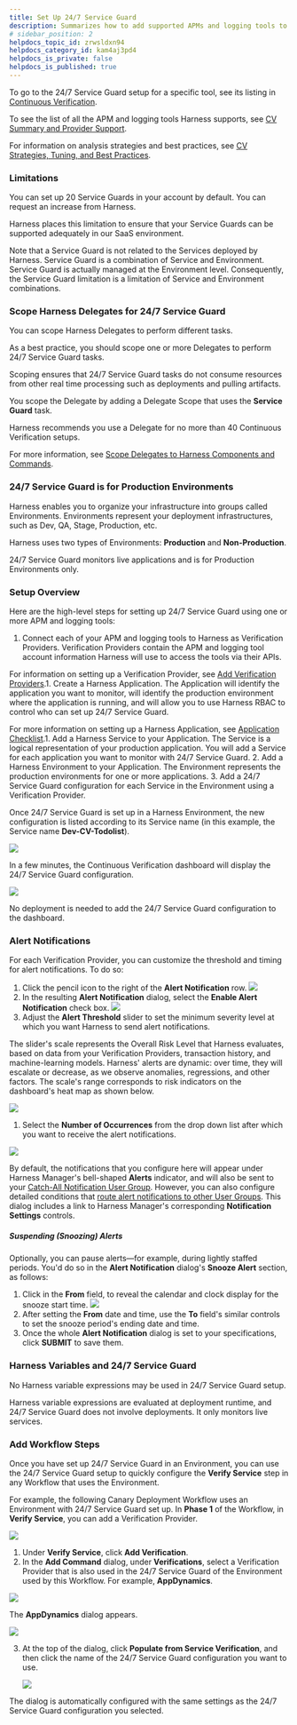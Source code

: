 ```yaml
---
title: Set Up 24/7 Service Guard
description: Summarizes how to add supported APMs and logging tools to Harness 24/7 Service Guard, and how to configure alert notifications.
# sidebar_position: 2
helpdocs_topic_id: zrwsldxn94
helpdocs_category_id: kam4aj3pd4
helpdocs_is_private: false
helpdocs_is_published: true
---
```


To go to the 24/7 Service Guard setup for a specific tool, see its listing in [Continuous Verification](https://docs.harness.io/category/continuous-verification).

To see the list of all the APM and logging tools Harness supports, see [CV Summary and Provider Support](https://docs.harness.io/article/myw4h9u05l-verification-providers-list).

For information on analysis strategies and best practices, see [CV Strategies, Tuning, and Best Practices](../continuous-verification-overview/concepts-cv/cv-strategies-and-best-practices.md).

### Limitations

You can set up 20 Service Guards in your account by default. You can request an increase from Harness.

Harness places this limitation to ensure that your Service Guards can be supported adequately in our SaaS environment.

Note that a Service Guard is not related to the Services deployed by Harness. Service Guard is a combination of Service and Environment. Service Guard is actually managed at the Environment level. Consequently, the Service Guard limitation is a limitation of Service and Environment combinations.

### Scope Harness Delegates for 24/7 Service Guard

You can scope Harness Delegates to perform different tasks.

As a best practice, you should scope one or more Delegates to perform 24/7 Service Guard tasks.

Scoping ensures that 24/7 Service Guard tasks do not consume resources from other real time processing such as deployments and pulling artifacts.

You scope the Delegate by adding a Delegate Scope that uses the **Service Guard** task.

Harness recommends you use a Delegate for no more than 40 Continuous Verification setups.

For more information, see [Scope Delegates to Harness Components and Commands](../../../firstgen-platform/account/manage-delegates/scope-delegates-to-harness-components-and-commands.md).

### 24/7 Service Guard is for Production Environments

Harness enables you to organize your infrastructure into groups called Environments. Environments represent your deployment infrastructures, such as Dev, QA, Stage, Production, etc.

Harness uses two types of Environments: **Production** and **Non-Production**.

24/7 Service Guard monitors live applications and is for Production Environments only.

### Setup Overview

Here are the high-level steps for setting up 24/7 Service Guard using one or more APM and logging tools:

1. Connect each of your APM and logging tools to Harness as Verification Providers. Verification Providers contain the APM and logging tool account information Harness will use to access the tools via their APIs.

For information on setting up a Verification Provider, see [Add Verification Providers](../../../firstgen-platform/account/manage-connectors/verification-providers.md).1. Create a Harness Application. The Application will identify the application you want to monitor, will identify the production environment where the application is running, and will allow you to use Harness RBAC to control who can set up 24/7 Service Guard.

For more information on setting up a Harness Application, see [Application Checklist](../../model-cd-pipeline/applications/application-configuration.md).1. Add a Harness Service to your Application. The Service is a logical representation of your production application. You will add a Service for each application you want to monitor with 24/7 Service Guard.
2. Add a Harness Environment to your Application. The Environment represents the production environments for one or more applications.
3. Add a 24/7 Service Guard configuration for each Service in the Environment using a Verification Provider.

Once 24/7 Service Guard is set up in a Harness Environment, the new configuration is listed according to its Service name (in this example, the Service name **Dev-CV-Todolist**).

 ![](./static/set-up-service-guard-04.png)
 
 In a few minutes, the Continuous Verification dashboard will display the 24/7 Service Guard configuration.

 ![](./static/set-up-service-guard-05.png)
 
 No deployment is needed to add the 24/7 Service Guard configuration to the dashboard.

### Alert Notifications

For each Verification Provider, you can customize the threshold and timing for alert notifications. To do so:

1. Click the pencil icon to the right of the **Alert Notification** row. ![](./static/set-up-service-guard-06.png)
2. In the resulting **Alert Notification** dialog, select the **Enable Alert Notification** check box. ![](./static/set-up-service-guard-07.png)
3. Adjust the **Alert Threshold** slider to set the minimum severity level at which you want Harness to send alert notifications.

The slider's scale represents the Overall Risk Level that Harness evaluates, based on data from your Verification Providers, transaction history, and machine-learning models. Harness' alerts are dynamic: over time, they will escalate or decrease, as we observe anomalies, regressions, and other factors. The scale's range corresponds to risk indicators on the dashboard's heat map as shown below.

 ![](./static/set-up-service-guard-08.png)

1. Select the **Number of Occurrences** from the drop down list after which you want to receive the alert notifications.

![](./static/set-up-service-guard-09.png)

By default, the notifications that you configure here will appear under Harness Manager's bell-shaped **Alerts** indicator, and will also be sent to your [Catch-All Notification User Group](../../../firstgen-platform/account/manage-notegroups/notification-groups.md#catch-all-notification-rule). However, you can also configure detailed conditions that [route alert notifications to other User Groups](../../../firstgen-platform/account/manage-notegroups/notification-groups.md#alert-thresholds). This dialog includes a link to Harness Manager's corresponding **Notification Settings** controls.


##### Suspending (Snoozing) Alerts

Optionally, you can pause alerts—for example, during lightly staffed periods. You'd do so in the **Alert Notification** dialog's **Snooze Alert** section, as follows:

1. Click in the **From** field, to reveal the calendar and clock display for the snooze start time. ![](./static/set-up-service-guard-10.png)
2. After setting the **From** date and time, use the **To** field's similar controls to set the snooze period's ending date and time.
3. Once the whole **Alert Notification** dialog is set to your specifications, click **SUBMIT** to save them.

### Harness Variables and 24/7 Service Guard

No Harness variable expressions may be used in 24/7 Service Guard setup.

Harness variable expressions are evaluated at deployment runtime, and 24/7 Service Guard does not involve deployments. It only monitors live services.

### Add Workflow Steps

Once you have set up 24/7 Service Guard in an Environment, you can use the 24/7 Service Guard setup to quickly configure the **Verify Service** step in any Workflow that uses the Environment.

For example, the following Canary Deployment Workflow uses an Environment with 24/7 Service Guard set up. In **Phase 1** of the Workflow, in **Verify Service**, you can add a Verification Provider.

 ![](./static/set-up-service-guard-11.png)

1. Under **Verify Service**, click **Add Verification**.
2. In the **Add Command** dialog, under **Verifications**, select a Verification Provider that is also used in the 24/7 Service Guard of the Environment used by this Workflow. For example, **AppDynamics**.

  ![](./static/set-up-service-guard-12.png)

  The **AppDynamics** dialog appears.

  ![](./static/set-up-service-guard-13.png)

3. At the top of the dialog, click **Populate from Service Verification**, and then click the name of the 24/7 Service Guard configuration you want to use.

   ![](./static/set-up-service-guard-14.png)

The dialog is automatically configured with the same settings as the 24/7 Service Guard configuration you selected.

